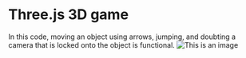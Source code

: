 # Three.js 3D game
In this code, moving an object using arrows, jumping, and doubting a camera that is locked onto the object is functional.
![This is an image](https://myoctocat.com/assets/images/base-octocat.svg)
